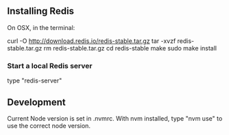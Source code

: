 ## Installing Redis

On OSX, in the terminal:

curl -O http://download.redis.io/redis-stable.tar.gz
tar -xvzf redis-stable.tar.gz 
rm redis-stable.tar.gz 
cd redis-stable 
make 
sudo make install

### Start a local Redis server
type "redis-server"

## Development

Current Node version is set in .nvmrc. With nvm installed, type "nvm use" to use the correct node version.